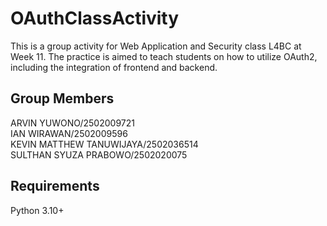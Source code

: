 # OAuthClassActivity </br>

This is a group activity for Web Application and Security class L4BC at Week 11. The practice is aimed to teach students on how to utilize OAuth2, including the integration of frontend and backend. </br>

## Group Members </br>

ARVIN YUWONO/2502009721</br>
IAN WIRAWAN/2502009596</br>
KEVIN MATTHEW TANUWIJAYA/2502036514</br>
SULTHAN SYUZA PRABOWO/2502020075</br>

## Requirements</br>

Python 3.10+</br>
